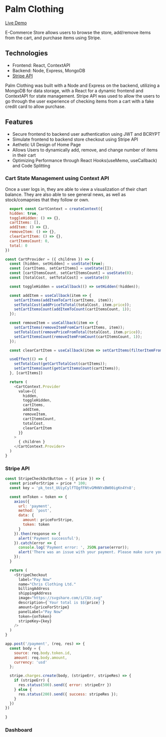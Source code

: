 # Palm Clothing
[Live Demo](http://wallstreet-bets.herokuapp.com/#/)

E-Commerce Store allows users to browse the store, add/remove items from the cart, and purchase items using Stripe.


## Technologies

- Frontend: React, ContextAPI
- Backend: Node, Express, MongoDB
- [Stripe API](https://stripe.com/docs)

Palm Clothing was built with a Node and Express on the backend, utilizing a MongoDB for data storage, with a React for a dynamic frontend and ContextAPI for state management. Stripe API was used to allow the users to go through the user experience of checking items from a cart with a fake credit card to allow purchase.

## Features

- Secure frontend to backend user authentication using JWT and BCRYPT
- Simulate frontend to backend store checkout using Stripe API
- Aethetic UI Design of Home Page
- Allows Users to dynamically add, remove, and change number of items in their cart
- Optimizing Performance through React Hooks(useMemo, useCallback) and Code Splitting

### Cart State Management using Context API
 
 Once a user logs in, they are able to view a visualization of their chart balance. They are also able to see general news, as well as stock/comapnies that they follow or own.
```javascript
  export const CartContext = createContext({
  hidden: true,
  toggleHidden: () => {},
  cartItems: [],
  addItem: () => {},
  removeItem: () => {},
  clearCartItem: () => {},
  cartItemsCount: 0,
  total: 0
})

const CartProvider = ({ children }) => {
  const [hidden, setHidden] = useState(true);
  const [cartItems, setCartItems] = useState([]);
  const [cartItemsCount, setCartItemsCount] = useState(0);
  const [totalCost, setTotalCost] = useState(0)

  const toggleHidden = useCallback(() => setHidden(!hidden));

  const addItem = useCallback(item => {
    setCartItems(addItemToCart(cartItems, item));
    setTotalCost(addPriceToTotal(totalCost, item.price));
    setCartItemsCount(addItemToCount(cartItemsCount, 1));
  });

  const removeItem = useCallback(item => {
    setCartItems(removeItemFromCart(cartItems, item));
    setTotalCost(removePriceFromTotal(totalCost, item.price));
    setCartItemsCount(removeItemFromCount(cartItemsCount, 1));
  });

  const clearCartItem = useCallback(item => setCartItems(filterItemFromCart(cartItems, item)));

  useEffect(() => {
    setTotalCost(getCartTotalCost(cartItems));
    setCartItemsCount(getCartItemsCount(cartItems));
  }, [cartItems])

  return (
    <CartContext.Provider
      value={{
        hidden,
        toggleHidden,
        cartItems,
        addItem,
        removeItem,
        cartItemsCount,
        totalCost,
        clearCartItem
      }}
    >
      { children }
    </CartContext.Provider>
  )
}
```

### Stripe API

```javascript
const StripeCheckOutButton = ({ price }) => {
  const priceForStripe = price * 100;
  const key = 'pk_test_UUiyCylfTQgfFNtvGMHNYxBW00igKn4Yn8';

  const onToken = token => {
    axios({
      url: 'payment',
      method: 'post',
      data: {
        amount: priceForStripe,
        token: token
      }
    }).then(response => {
      alert('Payment successful');
    }).catch(error => {
      console.log('Payment error: ', JSON.parse(error));
      alert('There was an issue with your payment. Please make sure you use the provided credit card');
    });
  }

  return (
    <StripeCheckout
      label="Pay Now"
      name="Chris Clothing Ltd."
      billingAddress
      shippingAddress
      image="https://svgshare.com/i/CUz.svg"
      description={`Your total is $${price}`}
      amount={priceForStripe}
      panelLabel="Pay Now"
      token={onToken}
      stripeKey={key}
    />
  )
}

app.post('/payment', (req, res) => {
  const body = {
    source: req.body.token.id,
    amount: req.body.amount,
    currency: 'usd'
  };

  stripe.charges.create(body, (stripeErr, stripeRes) => {
    if (stripeErr) {
      res.status(500).send({ error: stripeErr })
    } else {
      res.status(200).send({ success: stripeRes });
    }
  })
})
 
}
```
 
### Dashboard
 
